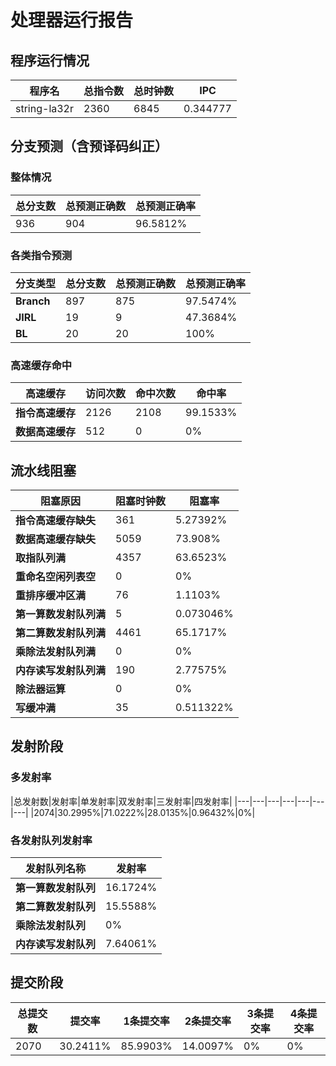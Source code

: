 # 处理器运行报告
## 程序运行情况
|程序名|总指令数|总时钟数|IPC|
|---|---|---|---|
|string-la32r|2360|6845|0.344777|

## 分支预测（含预译码纠正）
### 整体情况
|总分支数|总预测正确数|总预测正确率|
|---|---|---|
|936|904|96.5812%|

### 各类指令预测
|分支类型|总分支数|总预测正确数|总预测正确率|
|---|---|---|---|
|**Branch**| 897 | 875 | 97.5474%|
|**JIRL**| 19 | 9 | 47.3684%|
|**BL**| 20 | 20 | 100%|

### 高速缓存命中
|高速缓存|访问次数|命中次数|命中率|
|---|---|---|---|
|**指令高速缓存**| 2126 | 2108 | 99.1533%|
|**数据高速缓存**| 512 | 0 | 0%|
## 流水线阻塞
|阻塞原因|阻塞时钟数|阻塞率|
|---|---|---|
|**指令高速缓存缺失**| 361 | 5.27392%|
|**数据高速缓存缺失**| 5059 | 73.908%|
|**取指队列满**| 4357 | 63.6523%|
|**重命名空闲列表空**|0 | 0%|
|**重排序缓冲区满**|76 | 1.1103%|
|**第一算数发射队列满**|5 | 0.073046%|
|**第二算数发射队列满**|4461 | 65.1717%|
|**乘除法发射队列满**|0 | 0%|
|**内存读写发射队列满**|190 | 2.77575%|
|**除法器运算**|0 | 0%|
|**写缓冲满**|35 | 0.511322%|

## 发射阶段
### 多发射率
|总发射数|发射率|单发射率|双发射率|三发射率|四发射率|
|---|---|---|---|---|---|---|
|2074|30.2995%|71.0222%|28.0135%|0.96432%|0%|

### 各发射队列发射率
|发射队列名称|发射率|
|---|---|
|**第一算数发射队列**|16.1724%|
|**第二算数发射队列**|15.5588%|
|**乘除法发射队列**|0%|
|**内存读写发射队列**|7.64061%|

## 提交阶段
|总提交数|提交率|1条提交率|2条提交率|3条提交率|4条提交率|
|---|---|---|---|---|---|
|2070|30.2411%|85.9903%|14.0097%|0%|0%|
